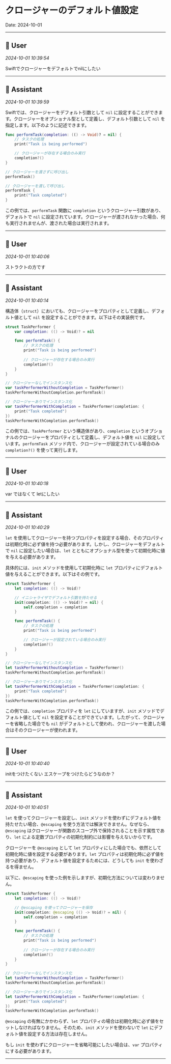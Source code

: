 # クロージャーのデフォルト値設定

Date: 2024-10-01

---

## 👤 User
*2024-10-01 10:39:54*

Swiftでクロージャーをデフォルトでnilにしたい

---

## 🤖 Assistant
*2024-10-01 10:39:59*

Swiftでは、クロージャーをデフォルト引数として `nil` に設定することができます。クロージャーをオプショナル型として定義し、デフォルト引数として `nil` を指定します。以下のように記述できます。

```swift
func performTask(completion: (() -> Void)? = nil) {
    // タスクの処理
    print("Task is being performed")

    // クロージャーが存在する場合のみ実行
    completion?()
}

// クロージャーを渡さずに呼び出し
performTask()

// クロージャーを渡して呼び出し
performTask {
    print("Task completed")
}
```

この例では、`performTask` 関数に `completion` というクロージャー引数があり、デフォルトで `nil` に設定されています。クロージャーが渡されなかった場合、何も実行されませんが、渡された場合は実行されます。

---

## 👤 User
*2024-10-01 10:40:06*

ストラクトの方です

---

## 🤖 Assistant
*2024-10-01 10:40:14*

構造体（`struct`）においても、クロージャーをプロパティとして定義し、デフォルト値として `nil` を設定することができます。以下はその実装例です。

```swift
struct TaskPerformer {
    var completion: (() -> Void)? = nil

    func performTask() {
        // タスクの処理
        print("Task is being performed")
        
        // クロージャーが存在する場合のみ実行
        completion?()
    }
}

// クロージャーなしでインスタンス化
var taskPerformerWithoutCompletion = TaskPerformer()
taskPerformerWithoutCompletion.performTask()

// クロージャーありでインスタンス化
var taskPerformerWithCompletion = TaskPerformer(completion: {
    print("Task completed")
})
taskPerformerWithCompletion.performTask()
```

この例では、`TaskPerformer` という構造体があり、`completion` というオプショナルのクロージャーをプロパティとして定義し、デフォルト値を `nil` に設定しています。`performTask` メソッド内で、クロージャーが設定されている場合のみ `completion?()` を使って実行します。

---

## 👤 User
*2024-10-01 10:40:18*

var ではなくて letにしたい

---

## 🤖 Assistant
*2024-10-01 10:40:29*

`let` を使用してクロージャーを持つプロパティを設定する場合、そのプロパティは初期化時に必ず値を持つ必要があります。しかし、クロージャーをデフォルトで `nil` に設定したい場合は、`let` とともにオプショナル型を使って初期化時に値を与える必要があります。

具体的には、`init` メソッドを使用して初期化時に `let` プロパティにデフォルト値を与えることができます。以下はその例です。

```swift
struct TaskPerformer {
    let completion: (() -> Void)?

    // イニシャライザでデフォルト引数を持たせる
    init(completion: (() -> Void)? = nil) {
        self.completion = completion
    }

    func performTask() {
        // タスクの処理
        print("Task is being performed")

        // クロージャーが設定されている場合のみ実行
        completion?()
    }
}

// クロージャーなしでインスタンス化
let taskPerformerWithoutCompletion = TaskPerformer()
taskPerformerWithoutCompletion.performTask()

// クロージャーありでインスタンス化
let taskPerformerWithCompletion = TaskPerformer(completion: {
    print("Task completed")
})
taskPerformerWithCompletion.performTask()
```

この例では、`completion` プロパティを `let` にしていますが、`init` メソッドでデフォルト値として `nil` を設定することができています。したがって、クロージャーを省略した場合でも `nil` がデフォルトとして使われ、クロージャーを渡した場合はそのクロージャーが使われます。

---

## 👤 User
*2024-10-01 10:40:40*

initをつけたくない エスケープをつけたらどうなのか？

---

## 🤖 Assistant
*2024-10-01 10:40:51*

`let` を使ってクロージャーを設定し、`init` メソッドを使わずにデフォルト値を持たせたい場合、`@escaping` を使う方法では解決できません。なぜなら、`@escaping` はクロージャーが関数のスコープ外で保持されることを示す属性であり、`let` による定数プロパティの初期化制約には影響を与えないからです。

クロージャーを `@escaping` として `let` プロパティにした場合でも、依然として初期化時に値を設定する必要があります。`let` プロパティは初期化時に必ず値を持つ必要があり、デフォルト値を設定するためには、どうしても `init` を使わざるを得ません。

以下に、`@escaping` を使った例を示しますが、初期化方法については変わりません。

```swift
struct TaskPerformer {
    let completion: (() -> Void)?

    // @escaping を使ってクロージャーを保存
    init(completion: @escaping (() -> Void)? = nil) {
        self.completion = completion
    }

    func performTask() {
        // タスクの処理
        print("Task is being performed")
        
        // クロージャーが存在する場合のみ実行
        completion?()
    }
}

// クロージャーなしでインスタンス化
let taskPerformerWithoutCompletion = TaskPerformer()
taskPerformerWithoutCompletion.performTask()

// クロージャーありでインスタンス化
let taskPerformerWithCompletion = TaskPerformer(completion: {
    print("Task completed")
})
taskPerformerWithCompletion.performTask()
```

`@escaping` の有無にかかわらず、`let` プロパティの場合は初期化時に必ず値をセットしなければなりません。そのため、`init` メソッドを使わないで `let` にデフォルト値を設定する方法は存在しません。

もし `init` を使わずにクロージャーを省略可能にしたい場合は、`var` プロパティにする必要があります。

---
